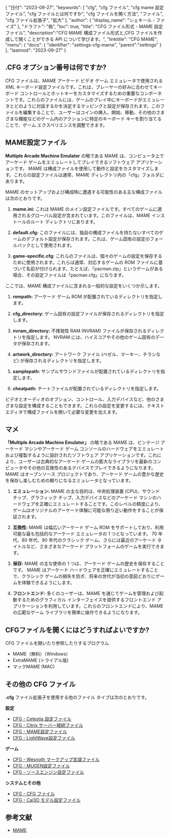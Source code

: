 {
"日付": "2023-09-27",
  "keywords": [
"cfg",
"cfg ファイル",
"cfg mame 設定ファイル",
"cfg ファイルとは何ですか",
"cfg ファイルを開く方法",
"ファイル",
"cfg ファイル拡張子",
"拡大"
],
  "author": {
"display_name": "シェキール・ファイズ"
},
"ドラフト": "偽",
"toc": true,
"title": "CFG ファイル形式 - MAME 設定ファイル",
  "description":"CFG MAME 構成ファイル形式と,CFG ファイルを作成して開くことができる API について学びます。",
"linktitle": "CFG MAME",
  "menu": {
    "docs": {
      "identifier": "settings-cfg-mame",
"parent":"settings"
}
},
"lastmod": "2023-09-27"
}

## .CFG オプション番号は何ですか?

CFG ファイルは、MAME アーケード ビデオ ゲーム エミュレータで使用される XML キーボード設定ファイルです。これは、プレーヤーの好みに合わせてキーボード コントロールとホットキーをカスタマイズするための重要なコンポーネントです。これらのファイルには、ゲームのプレイ中にキーボードがエミュレータとどのように対話するかを決定するマッピングと設定が保存されます。このファイルを編集することで、ユーザーはコインの挿入、開始、移動、その他のさまざまな機能などのゲーム内のアクションに特定のキーボード キーを割り当てることで、ゲーム エクスペリエンスを調整できます。

## MAME設定ファイル

**Multiple Arcade Machine Emulator** の略である MAME は、コンピュータ上でアーケード ゲームをエミュレートしてプレイできるソフトウェア アプリケーションです。 MAME は構成ファイルを使用して動作と設定をカスタマイズします。これらの設定ファイルは通常、MAME ディレクトリ内の「cfg」フォルダにあります。

MAME のセットアップおよび構成時に遭遇する可能性のある主な構成ファイルは次のとおりです。

1. **mame.ini:** これは MAME のメイン設定ファイルです。すべてのゲームに適用されるグローバル設定が含まれています。このファイルは、MAME インストールのルート ディレクトリにあります。

1. **default.cfg:** このファイルには、独自の構成ファイルを持たないすべてのゲームのデフォルト設定が保存されます。これは、ゲーム固有の設定のフォールバックとして使用されます。

1. **game-specific.cfg:** これらのファイルは、個々のゲームの設定を保存するために使用されます。これらは通常、対応するゲームの ROM ファイルに基づいて名前が付けられます。たとえば、「pacman.zip」というゲームがある場合、その設定ファイルは「pacman.cfg」になります。

ここでは、MAME 構成ファイルに含まれる一般的な設定をいくつか示します。

1. **rompath:** アーケード ゲーム ROM が配置されているディレクトリを指定します。

1. **cfg_directory:** ゲーム固有の設定ファイルが保存されるディレクトリを指定します。

1. **nvram_directory:** 不揮発性 RAM (NVRAM) ファイルが保存されるディレクトリを指定します。 NVRAM には、ハイスコアやその他のゲーム固有のデータが保存されます。

1. **artwork_directory:** アートワーク ファイル (ベゼル、マーキー、チラシなど) が保存されるディレクトリを指定します。

1. **samplepath:** サンプルサウンドファイルが配置されているディレクトリを指定します。

1. **cheatpath:** チートファイルが配置されているディレクトリを指定します。

ビデオとオーディオのオプション、コントロール、入力デバイスなど、他のさまざまな設定を構成することもできます。これらの設定を変更するには、テキスト エディタで構成ファイルを開いて必要な変更を加えます。

## マメ

**「Multiple Arcade Machine Emulator」** の略である MAME は、ビンテージ アーケード マシンやアーケード ゲーム コンソールのハードウェアをエミュレートおよび複製するように設計されたソフトウェア アプリケーションです。これにより、ユーザーは古典的なアーケード ゲームの膨大なライブラリを最新のコンピュータやその他の互換性のあるデバイスでプレイできるようになります。 MAME はオープンソース プロジェクトであり、アーケード ゲームの豊かな歴史を保存し楽しむための頼りになるエミュレータとなっています。

1. **エミュレーション:** MAME の主な目的は、中央処理装置 (CPU)、サウンド チップ、グラフィック チップ、入力デバイスなどのアーケード マシンのハードウェアを正確にエミュレートすることです。このレベルの精度により、ゲームはオリジナルのアーケード体験に可能な限り近い動作をすることが保証されます。

1. **互換性:** MAME は幅広いアーケード ゲーム ROM をサポートしており、利用可能な最も包括的なアーケード エミュレータの 1 つとなっています。 70 年代、80 年代、90 年代のクラシック ゲーム、さらには最近のアーケード タイトルなど、さまざまなアーケード プラットフォームのゲームを実行できます。

1. **保存:** MAME の主な使命の 1 つは、アーケード ゲームの歴史を保存することです。 MAME はアーケード ハードウェアを正確にエミュレートすることで、クラシック ゲームの損失を防ぎ、将来の世代が当初の意図どおりにゲームを体験できるようにします。

1. **フロントエンド:** 多くのユーザーは、MAME を通じてゲームを管理および起動するためのグラフィカル インターフェイスを提供するフロントエンド アプリケーションを利用しています。これらのフロントエンドにより、MAME の広範なゲーム ライブラリを簡単に操作できるようになります。

## CFGファイルを開くにはどうすればよいですか?

CFG ファイルを開いたり参照したりするプログラム

- MAME（無料）（Windows）
- ExtraMAME (トライアル版)
- マックMAME (MAC)

## その他の CFG ファイル

**.cfg** ファイル拡張子を使用する他のファイル タイプは次のとおりです。

**設定**
- [CFG - Celestia 設定ファイル](/ja/settings/cfg-celestia/)
- [CFG - Citrix サーバー接続ファイル](/ja/settings/cfg-citrix/)
- [CFG - MAME設定ファイル](/ja/settings/cfg-mame/)
- [CFG - LightWave設定ファイル](/ja/settings/cfg-lightwave/)

**ゲーム**
- [CFG - Wesnoth マークアップ言語ファイル](/ja/game/cfg-wesnoth/)
- [CFG - MUGEN設定ファイル](/ja/game/cfg-mugen/)
- [CFG - ソースエンジン設定ファイル](/ja/game/cfg-sourceengine/)

**システムとその他**
- [CFG - CFG ファイル](/ja/system/cfg/)
- [CFG - Cal3D モデル設定ファイル](/ja/misc/cfg-cal3d/)

## 参考文献
* [MAME](https://en.wikipedia.org/wiki/MAME)

